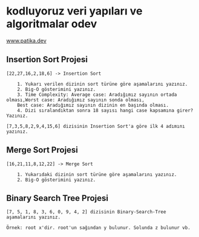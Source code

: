 # kodluyoruz veri yapıları ve algoritmalar odev
www.patika.dev

## Insertion Sort Projesi

    [22,27,16,2,18,6] -> Insertion Sort

        1. Yukarı verilen dizinin sort türüne göre aşamalarını yazınız.
        2. Big-O gösterimini yazınız.
        3. Time Complexity: Average case: Aradığımız sayının ortada olması,Worst case: Aradığımız sayının sonda olması, 
        Best case: Aradığımız sayının dizinin en başında olması.
        4. Dizi sıralandıktan sonra 18 sayısı hangi case kapsamına girer? Yazınız.

    [7,3,5,8,2,9,4,15,6] dizisinin Insertion Sort'a göre ilk 4 adımını yazınız.

## Merge Sort Projesi

    [16,21,11,8,12,22] -> Merge Sort

        1. Yukarıdaki dizinin sort türüne göre aşamalarını yazınız.
        2. Big-O gösterimini yazınız.

## Binary Search Tree Projesi

    [7, 5, 1, 8, 3, 6, 0, 9, 4, 2] dizisinin Binary-Search-Tree aşamalarını yazınız.

    Örnek: root x'dir. root'un sağından y bulunur. Solunda z bulunur vb.
